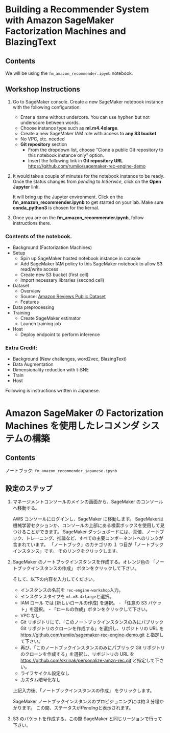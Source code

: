 

# Building a Recommender System with Amazon SageMaker Factorization Machines and BlazingText

## Contents

We will be using the `fm_amazon_recommender.ipynb` notebook. 

## Workshop Instructions

1. Go to SageMaker console. Create a new SageMaker notebook instance with the following configuration: 
   - Enter a name without undercore. You can use hyphen but not underscore between words.
   - Choose instance type such as **ml.m4.4xlarge**.
   - Create a new SageMaker IAM role with access to **any S3 bucket**
   - No VPC, etc. needed
   - **Git repository** section
      - From the dropdown list, choose “Clone a public Git repository to this notebook instance only” option. 
      - Insert the following link in **Git repository URL** 
https://github.com/rumiio/sagemaker-rec-engine-demo 

1. It would take a couple of minutes for the notebook instance to be ready. Once the status changes from *pending* to *InService*, click on the **Open Jupyter** link.

    It will bring up the Jupyter environment. Click on the **fm_amazon_recommender.ipynb** to get started on your lab. Make sure **conda_python3** is chosen for the kernal. 
 
 1. Once you are on the **fm_amazon_recommender.ipynb**, follow instructions there. 


 ### Contents of the notebook.
- Background (Factorization Machines)
- Setup
	- Spin up SageMaker hosted notebook instance in console
	- Add SageMaker IAM policy to this SageMaker notebook to allow S3 read/write access
	- Create new S3 bucket (first cell)
	- Import necessary libraries (second cell)
- Dataset
	- Overview
	- Source: [Amazon Reviews Public Dataset](https://s3.amazonaws.com/amazon-reviews-pds/readme.html)
	- Features
- Data preprocessing
- Training
	- Create SageMaker estimator
	- Launch training job
- Host
	- Deploy endpoint to perform inference


### Extra Credit: 
- Background (New challenges, word2vec, BlazingText)
- Data Augmentation
- Dimensionality reduction with t-SNE
- Train
- Host


Following is instructions written in Japanese.
# Amazon SageMaker の Factorization Machines を使用したレコメンダ システムの構築

## Contents

ノートブック: `fm_amazon_recommender_japanese.ipynb`

## 設定のステップ
1.  マネージメントコンソールのメインの画面から、SageMaker のコンソールへ移動する。

    AWS コンソールにログインし、SageMaker に移動します。 SageMakerは機械学習セクションか、コンソールの上部にある検索ボックスを使用して見つけることができます。 SageMaker ダッシュボードには、真値、ノートブック、トレーニング、推論など、すべての主要コンポーネントへのリンクが含まれています。 「ノートブック」のカテゴリの １ つ目が「ノートブックインスタンス」です。 そのリンクをクリックします。

1. SageMaker のノートブックインスタンスを作成する。オレンジ色の 「ノートブックインスタンスの作成」 ボタンをクリックして下さい。

    そして、以下の内容を入力してください。

    - インスタンスの名前を ```rec-engine-workshop```入力。
    - インスタンスタイプを ```ml.m5.4xlarge```と選択。
    - IAM ロール では [新しいロールの作成] を選択。
            - 「任意の S3 バケット」を選択。
            - 「ロールの作成」ボタンをクリックして下さい。
    - VPC なし
	- Git リポジトリにて、「このノートブックインスタンスのみにパブリック Git リポジトリのクローンを作成する」を選択し、リポジトリの URL を https://github.com/rumiio/sagemaker-rec-engine-demo.git と指定して下さい。
    - 再び、「このノートブックインスタンスのみにパブリック Git リポジトリのクローンを作成する」を選択し、リポジトリの URL を https://github.com/skrinak/personalize-amzn-rec.git と指定して下さい。
    - ライフサイクル設定なし
    - カスタム暗号化なし

    上記入力後、「ノートブックインスタンスの作成」 をクリックします。

    SageMaker ノートブックインスタンスのプロビジョニングには約 3 分程かかります。 この間、ステータスが*Pending*と表示されます。

1. S3 のバケットを作成する。この際 SageMaker と同じリージョンで行って下さい。
    

